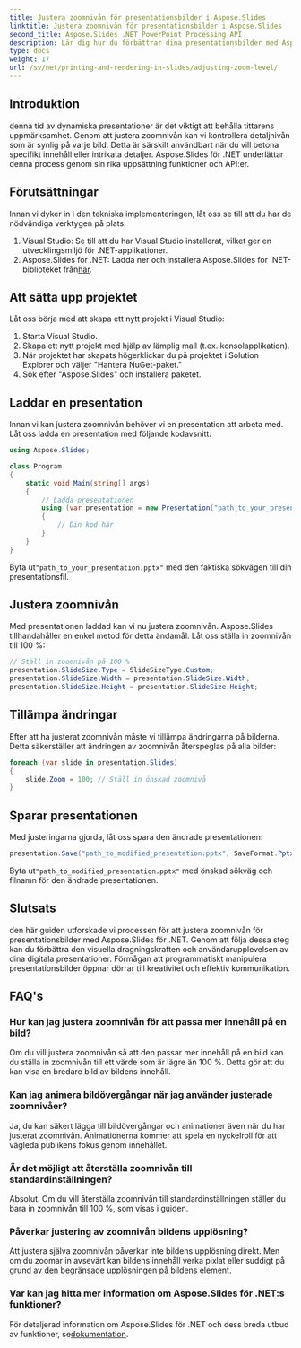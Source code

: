 ```yaml
---
title: Justera zoomnivån för presentationsbilder i Aspose.Slides
linktitle: Justera zoomnivån för presentationsbilder i Aspose.Slides
second_title: Aspose.Slides .NET PowerPoint Processing API
description: Lär dig hur du förbättrar dina presentationsbilder med Aspose.Slides för .NET! Upptäck en steg-för-steg-guide med källkod för att justera zoomnivåer för fängslande bilder.
type: docs
weight: 17
url: /sv/net/printing-and-rendering-in-slides/adjusting-zoom-level/
---
```


## Introduktion

denna tid av dynamiska presentationer är det viktigt att behålla tittarens uppmärksamhet. Genom att justera zoomnivån kan vi kontrollera detaljnivån som är synlig på varje bild. Detta är särskilt användbart när du vill betona specifikt innehåll eller intrikata detaljer. Aspose.Slides för .NET underlättar denna process genom sin rika uppsättning funktioner och API:er.

## Förutsättningar

Innan vi dyker in i den tekniska implementeringen, låt oss se till att du har de nödvändiga verktygen på plats:

1. Visual Studio: Se till att du har Visual Studio installerat, vilket ger en utvecklingsmiljö för .NET-applikationer.
2.  Aspose.Slides for .NET: Ladda ner och installera Aspose.Slides for .NET-biblioteket från[här](https://releases.aspose.com/slides/net/).

## Att sätta upp projektet

Låt oss börja med att skapa ett nytt projekt i Visual Studio:

1. Starta Visual Studio.
2. Skapa ett nytt projekt med hjälp av lämplig mall (t.ex. konsolapplikation).
3. När projektet har skapats högerklickar du på projektet i Solution Explorer och väljer "Hantera NuGet-paket."
4. Sök efter "Aspose.Slides" och installera paketet.

## Laddar en presentation

Innan vi kan justera zoomnivån behöver vi en presentation att arbeta med. Låt oss ladda en presentation med följande kodavsnitt:

```csharp
using Aspose.Slides;

class Program
{
    static void Main(string[] args)
    {
        // Ladda presentationen
        using (var presentation = new Presentation("path_to_your_presentation.pptx"))
        {
            // Din kod här
        }
    }
}
```

 Byta ut`"path_to_your_presentation.pptx"` med den faktiska sökvägen till din presentationsfil.

## Justera zoomnivån

Med presentationen laddad kan vi nu justera zoomnivån. Aspose.Slides tillhandahåller en enkel metod för detta ändamål. Låt oss ställa in zoomnivån till 100 %:

```csharp
// Ställ in zoomnivån på 100 %
presentation.SlideSize.Type = SlideSizeType.Custom;
presentation.SlideSize.Width = presentation.SlideSize.Width;
presentation.SlideSize.Height = presentation.SlideSize.Height;
```

## Tillämpa ändringar

Efter att ha justerat zoomnivån måste vi tillämpa ändringarna på bilderna. Detta säkerställer att ändringen av zoomnivån återspeglas på alla bilder:

```csharp
foreach (var slide in presentation.Slides)
{
    slide.Zoom = 100; // Ställ in önskad zoomnivå
}
```

## Sparar presentationen

Med justeringarna gjorda, låt oss spara den ändrade presentationen:

```csharp
presentation.Save("path_to_modified_presentation.pptx", SaveFormat.Pptx);
```

 Byta ut`"path_to_modified_presentation.pptx"` med önskad sökväg och filnamn för den ändrade presentationen.

## Slutsats

den här guiden utforskade vi processen för att justera zoomnivån för presentationsbilder med Aspose.Slides för .NET. Genom att följa dessa steg kan du förbättra den visuella dragningskraften och användarupplevelsen av dina digitala presentationer. Förmågan att programmatiskt manipulera presentationsbilder öppnar dörrar till kreativitet och effektiv kommunikation.

## FAQ's

### Hur kan jag justera zoomnivån för att passa mer innehåll på en bild?

Om du vill justera zoomnivån så att den passar mer innehåll på en bild kan du ställa in zoomnivån till ett värde som är lägre än 100 %. Detta gör att du kan visa en bredare bild av bildens innehåll.

### Kan jag animera bildövergångar när jag använder justerade zoomnivåer?

Ja, du kan säkert lägga till bildövergångar och animationer även när du har justerat zoomnivån. Animationerna kommer att spela en nyckelroll för att vägleda publikens fokus genom innehållet.

### Är det möjligt att återställa zoomnivån till standardinställningen?

Absolut. Om du vill återställa zoomnivån till standardinställningen ställer du bara in zoomnivån till 100 %, som visas i guiden.

### Påverkar justering av zoomnivån bildens upplösning?

Att justera själva zoomnivån påverkar inte bildens upplösning direkt. Men om du zoomar in avsevärt kan bildens innehåll verka pixlat eller suddigt på grund av den begränsade upplösningen på bildens element.

### Var kan jag hitta mer information om Aspose.Slides för .NET:s funktioner?

 För detaljerad information om Aspose.Slides för .NET och dess breda utbud av funktioner, se[dokumentation](https://reference.aspose.com/slides/net/).
